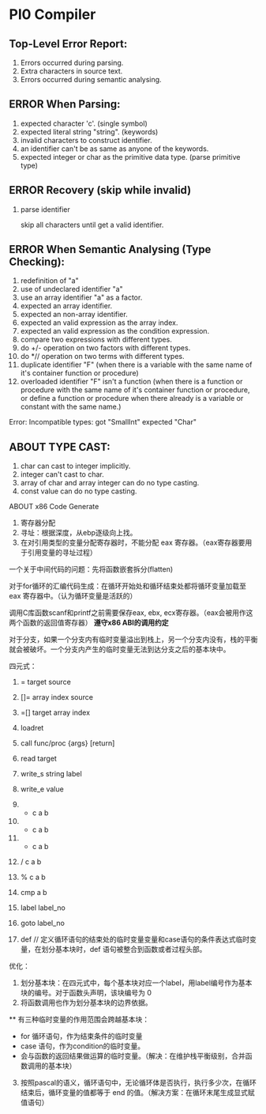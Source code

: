 Pl0 Compiler
============

Top-Level Error Report:
----------------------

1. Errors occurred during parsing.
2. Extra characters in source text.
3. Errors occurred during semantic analysing.


ERROR When Parsing:
------------------

1. expected character 'c'. (single symbol)
2. expected literal string "string". (keywords)
3. invalid characters to construct identifier.
4. an identifier can't be as same as anyone of the keywords.
5. expected integer or char as the primitive data type. (parse primitive type)


ERROR Recovery (skip while invalid)
---------------------

1. parse identifier

    skip all characters until get a valid identifier.


ERROR When Semantic Analysing (Type Checking):
----------------------------------------------

1. redefinition of "a"
2. use of undeclared identifier "a"
3. use an array identifier "a" as a factor.
4. expected an array identifier.
5. expected an non-array identifier.
6. expected an valid expression as the array index.
7. expected an valid expression as the condition expression.
8. compare two expressions with different types.
9. do +/- operation on two factors with different types.
10. do *// operation on two terms with different types.
11. duplicate identifier "F" (when there is a variable with the same name of it's container function or procedure)
12. overloaded identifier "F" isn't a function (when there is a function or procedure with the same name of it's container function or procedure, or define a function or procedure when there already is a variable or constant with the same name.)

Error: Incompatible types: got "SmallInt" expected "Char"  

ABOUT TYPE CAST:
----------------

1. char can cast to integer implicitly.
2. integer can't cast to char.
3. array of char and array integer can do no type casting.
4. const value can do no type casting.

ABOUT x86 Code Generate

1. 寄存器分配
2. 寻址：根据深度，从ebp逐级向上找。
3. 在对引用类型的变量分配寄存器时，不能分配 eax 寄存器。（eax寄存器要用于引用变量的寻址过程）


一个关于中间代码的问题：先将函数嵌套拆分(flatten)

对于for循环的汇编代码生成：在循环开始处和循环结束处都将循环变量加载至 eax 寄存器中。（认为循环变量是活跃的）

调用C库函数scanf和printf之前需要保存eax, ebx, ecx寄存器。（eax会被用作这两个函数的返回值寄存器）
**遵守x86 ABI的调用约定**

对于分支，如果一个分支内有临时变量溢出到栈上，另一个分支内没有，栈的平衡就会被破坏。一个分支内产生的临时变量无法到达分支之后的基本块中。

四元式：

1. = target source
2. []= array index source
3. =[] target array index
5. loadret
6. call func/proc {args} [return]
11. read target
12. write_s string label
13. write_e value

14. + c a b
15. - c a b
16. * c a b
17. / c a b
18. % c a b
19. cmp a b
20. label label_no
21. goto label_no
22. def // 定义循环语句的结束处的临时变量变量和case语句的条件表达式临时变量，在划分基本块时，def 语句被整合到函数或者过程头部。

优化：

1. 划分基本块：在四元式中，每个基本块对应一个label，用label编号作为基本块的编号。对于函数头声明，该块编号为 0
2. 将函数调用也作为划分基本块的边界依据。

** 有三种临时变量的作用范围会跨越基本块：

+ for 循环语句，作为结束条件的临时变量
+ case 语句，作为condition的临时变量。
+ 会与函数的返回结果做运算的临时变量。（解决：在维护栈平衡级别，合并函数调用的基本块）

3. 按照pascal的语义，循环语句中，无论循环体是否执行，执行多少次，在循环结束后，循环变量的值都等于 end 的值。（解决方案：在循环末尾生成显式赋值语句）